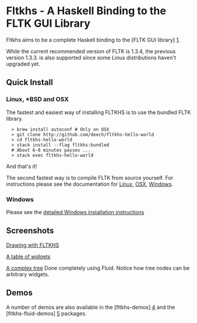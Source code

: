 Fltkhs - A Haskell Binding to the FLTK GUI Library
=============================================

Fltkhs aims to be a complete Haskell binding to the [FLTK GUI library] [1].

While the current recommended version of FLTK is 1.3.4, the previous version 1.3.3. is also supported since some Linux distributions haven't upgraded yet.

Quick Install
-------------
### Linux, *BSD and OSX
The fastest and easiest way of installing FLTKHS is to use the bundled FLTK library.

```
  > brew install autoconf # Only on OSX
  > git clone http://github.com/deech/fltkhs-hello-world
  > cd fltkhs-hello-world
  > stack install --flag fltkhs:bundled
  # About 6-8 minutes passes ...
  > stack exec fltkhs-hello-world
```

And that's it!

The second fastest way is to compile FLTK from source yourself. For instructions please see the documentation for [Linux](http://hackage.haskell.org/package/fltkhs/docs/Graphics-UI-FLTK-LowLevel-FLTKHS.html#g:10), [OSX](http://hackage.haskell.org/package/fltkhs/docs/Graphics-UI-FLTK-LowLevel-FLTKHS.html#g:11), [Windows](http://hackage.haskell.org/package/fltkhs/docs/Graphics-UI-FLTK-LowLevel-FLTKHS.html#g:12).

### Windows

Please see the [detailed Windows installation instructions](http://hackage.haskell.org/package/fltkhs/docs/Graphics-UI-FLTK-LowLevel-FLTKHS.html#g:8)

Screenshots
-----------

[Drawing with FLTKHS](images/arc-windows.png)

[A table of widgets](images/widget-table-windows.png)

[A complex tree](images/tree-complex-windows.png) Done completely using Fluid. Notice how tree nodes can be arbitrary widgets.

Demos
-----
A number of demos are also available in the [fltkhs-demos] [4] and the [fltkhs-fluid-demos] [5] packages.

  [1]: http://www.fltk.org/index.php      "FLTK"
  [2]: http://www.fltk.org/software.php
  [3]: http://hackage.haskell.org/package/fltkhs/docs/Graphics-UI-FLTK-LowLevel-FLTKHS.html
  [4]: http://github.com/deech/fltkhs-demos
  [5]: http://github.com/deech/fltkhs-fluid-demos
